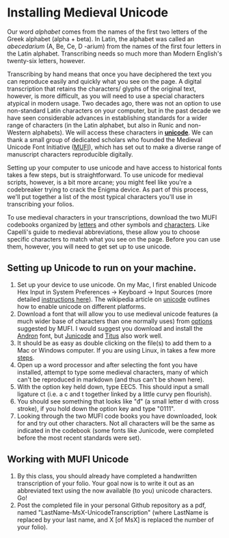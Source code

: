 # Installing Medieval Unicode

Our word _alphabet_ comes from the names of the first two letters of the Greek alphabet \(alpha + beta\). In Latin, the alphabet was called an _abecedarium_ \(A, Be, Ce, D -arium\) from the names of the first four letters in the Latin alphabet. Transcribing needs so much more than Modern English's twenty-six letters, however.

Transcribing by hand means that once you have deciphered the text you can reproduce easily and quickly what you see on the page. A digital transcription that retains the characters/ glyphs of the original text, however, is more difficult, as you will need to use a special characters atypical in modern usage. Two decades ago, there was not an option to use non-standard Latin characters on your computer, but in the past decade we have seen considerable advances in establishing standards for a wider range of characters \(in the Latin alphabet, but also in Runic and non-Western alphabets\). We will access these characters in [**unicode**](https://en.wikipedia.org/wiki/Unicode_input). We can thank a small group of dedicated scholars who founded the Medieval Unicode Font Initiative \([MUFI](https://folk.uib.no/hnooh/mufi/)\), which has set out to make a diverse range of manuscript characters reproducible digitally.

Setting up your computer to use unicode and have access to historical fonts takes a few steps, but is straightforward. To use unicode for medieval scripts, however, is a bit more arcane; you might feel like you're a codebreaker trying to crack the Enigma device. As part of this process, we'll put together a list of the most typical characters you'll use in transcribing your folios.

To use medieval characters in your transcriptions, download the two MUFI codebooks organized by [letters](http://bora.uib.no/bitstream/handle/1956/10699/MUFI-Alphabetic-4-0.pdf) and other symbols and [characters](http://bora.uib.no/bitstream/handle/1956/10699/MUFI-CodeChart-4-0.pdf). Like Capelli's guide to medieval abbreviations, these allow you to choose specific characters to match what you see on the page. Before you can use them, however, you will need to get set up to use unicode.

## Setting up Unicode to run on your machine.

1. Set up your device to use unicode. On my Mac, I first enabled Unicode Hex Input in System Preferences -&gt; Keyboard -&gt; Input Sources \(more detailed [instructions here](https://poynton.ca/notes/misc/mac-unicode-hex-input.html)\). The wikipedia article on [unicode](https://en.wikipedia.org/wiki/Unicode_input) outlines how to enable unicode on different platforms.
2. Download a font that will allow you to use medieval unicode features \(a much wider base of characters than one normally uses\) from [options](https://folk.uib.no/hnooh/mufi/fonts/index.html) suggested by MUFI.  I would suggest you download and install the [Andron](https://folk.uib.no/hnooh/mufi/fonts/Andron/AND_SCR_WEB_3.0.zip) font, but [Junicode](http://junicode.sourceforge.net/) and [Titus](http://titus.fkidg1.uni-frankfurt.de/unicode/tituut.asp) also work well.
3. It should be as easy as double clicking on the file\(s\) to add them to a Mac or Windows computer. If you are using Linux, in takes a few more [steps](https://askubuntu.com/questions/3697/how-do-i-install-fonts).
4. Open up a word processor and after selecting the font you have installed, attempt to type some medieval characters, many of which can't be reproduced in markdown \(and thus can't be shown here\).
5. With the option key held down, type EEC5. This should input a small ligature ct \(i.e. a c and t together linked by a little curvy pen flourish\).
6. You should see something that looks like "đ" \(a small letter d with cross stroke\), if you hold down the option key and type "0111".
7. Looking through the two MUFI code books you have downloaded, look for and try out other characters. Not all characters will be the same as indicated in the codebook \(some fonts like Junicode, were completed before the most recent standards were set\).

## Working with MUFI Unicode

1. By this class, you should already have completed a handwritten transcription of your folio. Your goal now is to write it out as an abbreviated text using the now available \(to you\) unicode characters. Go!
2. Post the completed file in your personal Github repository as a pdf, named "LastName-MsX-UnicodeTranscription" \(where LastName is replaced by your last name, and X \[of MsX\] is replaced the number of your folio\).

